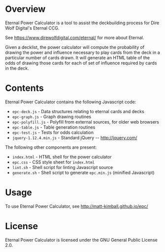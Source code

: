 # Overview

Eternal Power Calculator is a tool to assist the deckbuilding process
for Dire Wolf Digital's Eternal CCG.

See https://www.direwolfdigital.com/eternal/ for more about Eternal.

Given a decklist, the power calculator will compute the probability of
drawing the power and influence necessary to play cards from the deck
in a particular number of cards drawn.  It will generate an HTML table
of the odds of drawing those cards for each of set of influence
required by cards in the deck.

# Contents

Eternal Power Calculator contains the following Javascript code:

* `epc-deck.js` - Data structures relating to eternal cards and decks
* `epc-graph.js` - Graph drawing routines
* `epc-polyfill.js` - Polyfill from external sources, for older web browsers
* `epc-table.js` - Table generation routines
* `epc-test.js` - Tests for odds calculation
* `jquery-1.12.4.min.js` - Standard jQuery  --  http://jquery.com/

The following other components are present:

* `index.html` - HTML shell for the power calculator
* `epc.css` - CSS style sheet for `index.html`
* `lint.sh` - Shell script for linting Javascript source
* `generate.sh` - Shell script to generate `epc.min.js` (minified Javascript)

# Usage

To use Eternal Power Calculator, see http://matt-kimball.github.io/epc/

# License

Eternal Power Calculator is licensed under the GNU General Public License 2.0.
